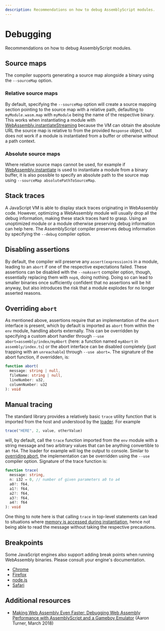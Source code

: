 ```yaml
---
description: Recommendations on how to debug AssemblyScript modules.
---
```


# Debugging

Recommendations on how to debug AssemblyScript modules.

## Source maps

The compiler supports generating a source map alongside a binary using the `--sourceMap` option.

### Relative source maps

By default, specifying the `--sourceMap` option will create a source mapping section pointing to the source map with a relative path, defaulting to `myModule.wasm.map` with `myModule` being the name of the respective binary. This works when instantiating a module with [WebAssembly.instantiateStreaming](https://developer.mozilla.org/en-US/docs/Web/JavaScript/Reference/Global_Objects/WebAssembly/instantiateStreaming) because the VM can obtain the absolute URL the source map is relative to from the provided `Response` object, but does not work if a module is instantiated from a buffer or otherwise without a path context.

### Absolute source maps

Where relative source maps cannot be used, for example if [WebAssembly.instantiate](https://developer.mozilla.org/en-US/docs/Web/JavaScript/Reference/Global_Objects/WebAssembly/instantiate) is used to instantiate a module from a binary buffer, it is also possible to specify an absolute path to the source map using `--sourceMap absolutePathToSourceMap`.

## Stack traces

A JavaScript VM is able to display stack traces originating in WebAssembly code. However, optimizing a WebAssembly module will usually drop all the debug information, making these stack traces hard to grasp. Using an unoptimized module or a module otherwise preserving debug information can help here. The AssemblyScript compiler preserves debug information by specifying the `--debug` compiler option.

## Disabling assertions

By default, the compiler will preserve any `assert(expression)`s in a module, leading to an `abort` if one of the respective expectations failed. These assertions can be disabled with the `--noAssert` compiler option, though, essentially replacing them with `nop`s, doing nothing. Doing so can lead to smaller binaries once sufficiently confident that no assertions will be hit anyway, but also introduces the risk that a module explodes for no longer asserted reasons.

## Overriding `abort`

As mentioned above, assertions require that an implementation of the `abort` interface is present, which by default is imported as `abort` from within the `env` module, handling aborts externally. This can be overridden by specifying a custom abort handler through `--use abort=assembly/index/myAbort` \(here: a function named `myAbort` in `assembly/index.ts`\) or the abort interface can be disabled completely \(just trapping with an `unreachable`\) through `--use abort=`. The signature of the abort function, if overridden, is:

```typescript
function abort(
  message: string | null,
  fileName: string | null,
  lineNumber: u32,
  columnNumber: u32
): void
```

## Manual tracing

The standard library provides a relatively basic `trace` utility function that is imported from the host and understood by the [loader](../basics/loader.md). For example

```typescript
trace("HERE", 2, value, otherValue)
```

will, by default, call the `trace` function imported from the `env` module with a string message and two arbitrary values that can be anything convertible to an `f64`. The loader for example will log the output to console. Similar to [overriding abort](./debugging.md#overriding-abort), the implementation can be overridden using the `--use` compiler option. Signature of the trace function is:

```typescript
function trace(
  message: string,
  n: i32 = 0, // number of given parameters a0 to a4
  a0?: f64,
  a1?: f64,
  a2?: f64,
  a3?: f64,
  a4?: f64
): void
```

One thing to note here is that calling `trace` in top-level statements can lead to situations where [memory is accessed during instantiation](./memory.md#accessing-memory-during-instantiation), hence not being able to read the message without taking the respective precautions.

## Breakpoints

Some JavaScript engines also support adding break points when running WebAssembly binaries. Please consult your engine's documentation.

* [Chrome](https://developers.google.com/web/tools/chrome-devtools/javascript/breakpoints)
* [Firefox](https://developer.mozilla.org/en-US/docs/Tools/Debugger/How_to/Set_a_breakpoint)
* [node.js](https://nodejs.org/api/debugger.html)
* [Safari](https://support.apple.com/de-de/guide/safari-developer/dev5e4caf347/mac)

## Additional resources

* [Making Web Assembly Even Faster: Debugging Web Assembly Performance with AssemblyScript and a Gameboy Emulator](https://medium.com/@torch2424/making-web-assembly-even-faster-debugging-web-assembly-performance-with-assemblyscript-and-a-4d30cb6463f1) \(Aaron Turner, March 2018\)
